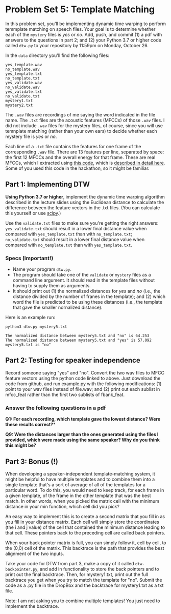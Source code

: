# Problem Set 5: Template Matching

In this problem set, you'll be implementing dynamic time warping to perform temmplate matching on speech files. Your goal is to determine whether each of the ``mystery`` files is *yes* or *no*. Add, push, and commit (1) a pdf with answers to the questions in part 2; and (2) your Python 3.7 or higher code called `dtw.py` to your repository by 11:59pm on Monday, October 26.

In the ``data`` directory you'll find the following files:

```
yes_template.wav
no_template.wav
yes_template.txt
no_template.txt
yes_validate.wav
no_validate.wav
yes_validate.txt
no_validate.txt
mystery1.txt
mystery2.txt
```

The `.wav` files are recordings of me saying the word indicated in the file name. The `.txt` files are the acoustic features (MFCCs) of those `.wav` files. I did not include `.wav` files for the mystery files, of course, since you will use temnplate matching (rather than your own ears) to decide whether each mystery file is *yes* or *no*.

Each line of a `.txt` file contains the features for one frame of the corresponding `.wav` file. There are 13 features per line, separated by space: the first 12 MFCCs and the overall energy for that frame. These are real MFCCs, which I extracted using [this code](https://github.com/jameslyons/python_speech_features), which is [described in detail here](http://practicalcryptography.com/miscellaneous/machine-learning/guide-mel-frequency-cepstral-coefficients-mfccs/). Some of you used this code in the hackathon, so it might be familiar.

## Part 1: Implementing DTW
**Using Python 3.7 or higher**, implement the dynamic time warping algorithm described in the lecture slides using the Euclidean distance to calculate the difference between the feature vectors in the .txt files. (You can calculate this yourself or use [scipy]( https://docs.scipy.org/doc/scipy-0.14.0/reference/generated/scipy.spatial.distance.euclidean.html).)

Use the `validate.txt` files to make sure you're getting the right answers: `yes_validate.txt` should result in a lower final distance value when compared with `yes_template.txt` than with `no_template.txt`; `no_validate.txt` should result in a lower final distance value when compared with `no_template.txt` than with `yes_template.txt`. 

### Specs (Important!)
* Name your program `dtw.py`.
* The program should take one of the `validate` or `mystery` files as a command line argument. It should read in the template files without having to supply them as arguments.
* It should print out (1) the normalized distances for *yes* and *no* (i.e., the distance divided by the number of franes in the template); and (2) which word the file is predicted to be using these distances (i.e., the template that gave the smaller nornalized distance).

Here is an example run:

```
python3 dtw.py mystery5.txt

The normalized distance between mystery5.txt and "no" is 64.253
The normalized distance between mystery5.txt and "yes" is 57.092
mystery5.txt is "no"
```

## Part 2: Testing for speaker independence
Record someone saying "yes" and "no". Convert the two wav files to MFCC feature vectors using the python code linked to above. Just download the code from github, and run example.py with the following modifications: (1) point to your wav files instead of file.wav; and (2) print out each sublist in mfcc_feat rather than the first two sublists of fbank_feat.

### Answer the following questions in a pdf

**Q1: For each recording, which template gave the lowest distance? Were these results correct?***

**Q9: Were the distances larger than the ones generated using the files I provided, which were made using the same speaker? Why do you think this might be?**


## Part 3: Bonus (!)
When developing a speaker-independent template-matching system, it might be helpful to have multiple templates and to combine them into a single template that's a sort of average of all of the templates for a particular word. To do this, you would need to keep track, for each frame in a given template, of the frame in the other template that was the best match. In other words, when you picked the matrix cell with the minimum distance in your min function, which cell did you pick? 

An easy way to implement this is to create a second matrix that you fill in as you fill in your distance matrix. Each cell will simply store the coordinates (the i and j value) of the cell that contained the minimum distance leading to that cell. These pointers back to the preceding cell are called back pointers.  

When your back pointer matrix is full, you can simply follow it, cell by cell, to the (0,0) cell of the matrix. This backtrace is the path that provides the best alignment of the two inputs.

Take your code for DTW from part 3, make a copy of it called `dtw-backpointer.py`, and add in functionality to store the back pointers and to print out the final backtrace. Then, for mystery1.txt, print out the full backtrace you get when you try to match the template for "no".  Submit the code as a .py file in the DropBox and the backtrace for mystery1.txt as a txt file.
 
Note: I am not asking you to combine multiple templates! You just need to implement the backtrace.



